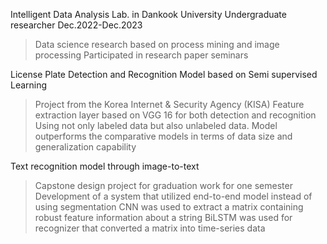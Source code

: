 Intelligent Data Analysis Lab. in Dankook University
Undergraduate researcher							       Dec.2022-Dec.2023
>	Data science research based on process mining and image processing 
>	Participated in research paper seminars

License Plate Detection and Recognition Model based on Semi supervised Learning		
 >	Project from the Korea Internet & Security Agency (KISA) 
 >	Feature extraction layer based on VGG 16 for both detection and recognition 
 >	Using not only labeled data but also unlabeled data.
 >	Model outperforms the comparative models in terms of data size and generalization capability

Text recognition model through image-to-text
 >	Capstone design project for graduation work for one semester
 >	Development of a system that utilized end-to-end model instead of using segmentation
 >	CNN was used to extract a matrix containing robust feature information about a string
 >	BiLSTM was used for recognizer that converted a matrix into time-series data

